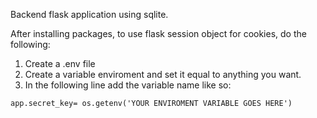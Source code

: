 Backend flask application using sqlite.

After installing packages, to use flask session object for cookies, do the following:

1. Create a .env file
2. Create a variable enviroment and set it equal to anything you want. 
3. In the following line add the variable name like so:

```
app.secret_key= os.getenv('YOUR ENVIROMENT VARIABLE GOES HERE')
```